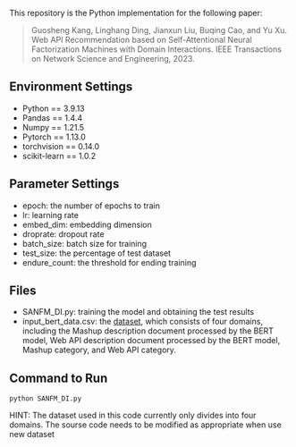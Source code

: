 This repository is the Python implementation for the following paper:
> Guosheng Kang, Linghang Ding, Jianxun Liu, Buqing Cao, and Yu Xu. Web API Recommendation based on Self-Attentional Neural Factorization Machines with Domain Interactions. IEEE Transactions on Network Science and Engineering, 2023.

## Environment Settings

* Python == 3.9.13
* Pandas == 1.4.4
* Numpy == 1.21.5
* Pytorch == 1.13.0
* torchvision == 0.14.0
* scikit-learn == 1.0.2


## Parameter Settings

- epoch: the number of epochs to train
- lr: learning rate
- embed_dim: embedding dimension
- droprate: dropout rate
- batch_size: batch size for training
- test_size: the percentage of test dataset
- endure_count: the threshold for ending training

## Files
- SANFM_DI.py: training the model and obtaining the test results
- input_bert_data.csv: the [dataset](https://pan.baidu.com/s/1WC11FVhe6sxQYzihOiykYA?pwd=kang), which consists of four domains, including the Mashup description document processed by the BERT model, Web API description document processed by the BERT model, Mashup category, and Web API category.


## Command to Run

~~~
python SANFM_DI.py 
~~~

HINT: The dataset used in this code currently only divides into four domains. The sourse code needs to be modified as appropriate when use new dataset

